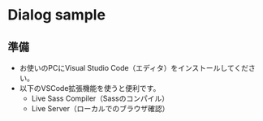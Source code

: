 # Dialog sample
## 準備
- お使いのPCにVisual Studio Code（エディタ）をインストールしてください。
- 以下のVSCode拡張機能を使うと便利です。
  - Live Sass Compiler（Sassのコンパイル）
  - Live Server（ローカルでのブラウザ確認）